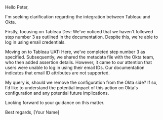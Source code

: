 Hello Peter,

I'm seeking clarification regarding the integration between Tableau and Okta.

Firstly, focusing on Tableau Dev:
We've noticed that we haven't followed step number 3 as outlined in the documentation. Despite this, we're able to log in using email credentials.

Moving on to Tableau UAT:
Here, we've completed step number 3 as specified. Subsequently, we shared the metadata file with the Okta team, who then added assertion details. However, it came to our attention that users were unable to log in using their email IDs. Our documentation indicates that email ID attributes are not supported.

My query is, should we remove the configuration from the Okta side?
If so, I'd like to understand the potential impact of this action on Okta's configuration and any potential future implications.

Looking forward to your guidance on this matter.

Best regards, [Your Name]
